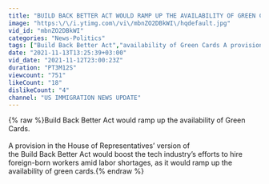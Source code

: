 ```yaml
---
title: "BUILD BACK BETTER ACT WOULD RAMP UP THE AVAILABILITY OF GREEN CARDS"
image: "https:\/\/i.ytimg.com\/vi\/mbnZO2DBkWI\/hqdefault.jpg"
vid_id: "mbnZO2DBkWI"
categories: "News-Politics"
tags: ["Build Back Better Act","availability of Green Cards A provision in the House of Representatives","foreign-born workers"]
date: "2021-11-13T13:25:39+03:00"
vid_date: "2021-11-12T23:00:23Z"
duration: "PT3M12S"
viewcount: "751"
likeCount: "18"
dislikeCount: "4"
channel: "US IMMIGRATION NEWS UPDATE"
---
```

{% raw %}Build Back Better Act would ramp up the availability of Green Cards.<br /><br />A provision in the House of Representatives’ version of<br /> the Build Back Better Act would boost the tech industry’s efforts to hire foreign-born workers amid labor shortages, as it would ramp up the availability of green cards.{% endraw %}
